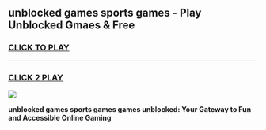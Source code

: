
## unblocked games sports games - Play Unblocked Gmaes & Free
<h3>
<a href="https://premium.freeplayer.one?title=unblocked_games_sports_games&ref=20F">CLICK TO PLAY</a></h3>
<hr>

<h3>
<a href="https://premium.freeplayer.one?title=unblocked_games_sports_games&ref=20F">CLICK 2 PLAY</a>
  
</h3>

<a href="https://premium.freeplayer.one?title=unblocked_games_sports_games&ref=20F/"><img src="https://clearcache.store/games.png"></a>


**unblocked games sports games games unblocked: Your Gateway to Fun and Accessible Online Gaming**

